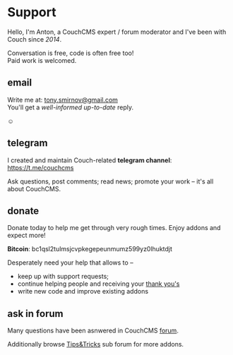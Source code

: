 # Support

Hello, I'm Anton, a CouchCMS expert / forum moderator and I've been with Couch since *2014*.

Conversation is free, code is often free too!<br>
Paid work is welcomed.

## email

Write me at: tony.smirnov@gmail.com<br>
You'll get a *well-informed up-to-date* reply.

☺

## telegram

I created and maintain Couch-related **telegram channel**: https://t.me/couchcms

Ask questions, post comments; read news; promote your work &ndash; it's all about CouchCMS.

## donate

Donate today to help me get through very rough times. Enjoy addons and expect more!

**Bitcoin**: bc1qsl2tulmsjcvpkegepeunmumz599yz0lhuktdjt

Desperately need your help that allows to &ndash;
- keep up with support requests;
- continue helping people and receiving your [thank you's](https://github.com/trendoman/Dignotas)
- write new code and improve existing addons

## ask in forum

Many questions have been asnwered in CouchCMS [forum](https://www.couchcms.com/forum/).

Additionally browse [Tips&Tricks](https://www.couchcms.com/forum/viewforum.php?f=8) sub forum for more addons.
